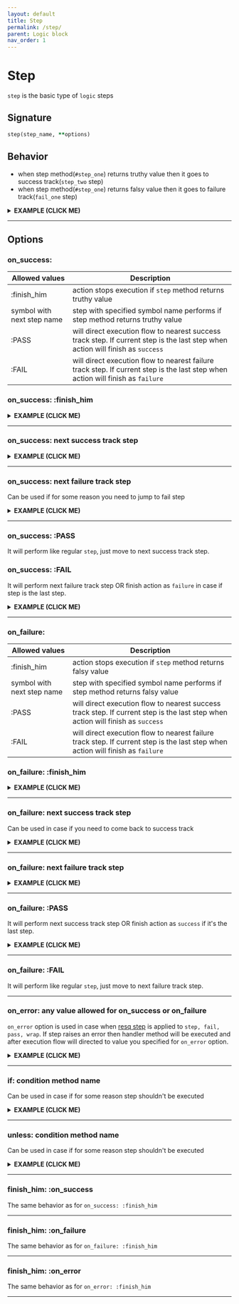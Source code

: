 ```yaml
---
layout: default
title: Step
permalink: /step/
parent: Logic block
nav_order: 1
---
```


# Step

`step` is the basic type of `logic` steps

## Signature

```ruby
step(step_name, **options)
```

## Behavior

 - when step method(`#step_one`) returns truthy value then it goes to success track(`step_two` step)
 - when step method(`#step_one`) returns falsy value then it goes to failure track(`fail_one` step)

<details><summary><b>EXAMPLE (CLICK ME)</b></summary>
<p>

  {% highlight ruby %}
    require 'decouplio'

    class SomeAction < Decouplio::Action
      logic do
        step :step_one
        fail :fail_one
        step :step_two
      end

      def step_one(param_for_step_one:, **)
        param_for_step_one
      end

      def fail_one(**)
        ctx[:action_failed] = true
      end

      def step_two(**)
        ctx[:result] = 'Success'
      end
    end

    success_action = SomeAction.call(param_for_step_one: true)
    failure_action = SomeAction.call(param_for_step_one: false)

    success_action # =>
    # Result: success

    # Railway Flow:
    #   step_one -> step_two

    # Context:
    #   {:param_for_step_one=>true, :result=>"Success"}

    # Errors:
    #   {}

    failure_action # =>
    # Result: failure

    # Railway Flow:
    #   step_one -> fail_one

    # Context:
    #   {:param_for_step_one=>false, :action_failed=>true}

    # Errors:
    #   {}
  {% endhighlight %}

  {% mermaid %}
    flowchart LR;
        A(start)-->B(step_one);
        B(step_one)-->|success track|C(step_two);
        B(step_one)-->|failure track|D(fail_one);
        C(step_two)-->|success track|E(finish_success);
        D(fail_one)-->|failure track|F(finish_failure);
  {% endmermaid %}

</p>
</details>

***

## Options

### on_success:

|Allowed values|Description|
|-|-|
|:finish_him|action stops execution if `step` method returns truthy value|
|symbol with next step name|step with specified symbol name performs if step method returns truthy value|
|:PASS|will direct execution flow to nearest success track step. If current step is the last step when action will finish as `success`|
|:FAIL|will direct execution flow to nearest failure track step. If current step is the last step when action will finish as `failure`|

### on_success: :finish_him

<details><summary><b>EXAMPLE (CLICK ME)</b></summary>
<p>

  {% highlight ruby %}
    require 'decouplio'

    class SomeActionOnSuccessFinishHim < Decouplio::Action
      logic do
        step :step_one, on_success: :finish_him
        fail :fail_one
        step :step_two
      end

      def step_one(param_for_step_one:, **)
        param_for_step_one
      end

      def fail_one(**)
        ctx[:action_failed] = true
      end

      def step_two(**)
        ctx[:result] = 'Success'
      end
    end

    success_action = SomeActionOnSuccessFinishHim.call(param_for_step_one: true)
    failure_action = SomeActionOnSuccessFinishHim.call(param_for_step_one: false)
    success_action # =>
    # Result: success

    # Railway Flow:
    #   step_one

    # Context:
    #   {:param_for_step_one=>true}

    # Errors:
    #   {}

    failure_action # =>
    # Result: failure

    # Railway Flow:
    #   step_one -> fail_one

    # Context:
    #   {:param_for_step_one=>false, :action_failed=>true}

    # Errors:
    #   {}
  {% endhighlight %}

  {% mermaid %}
  flowchart LR;
      1(start)-->2(step_one);
      2(step_one)-->|success track|3(finish_success);
      2(step_one)-->|failure track|4(fail_one);
      4(fail_one)-->|failure track|5(finish_failure);
  {% endmermaid %}
</p>
</details>

***

### on_success: next success track step

<details><summary><b>EXAMPLE (CLICK ME)</b></summary>
<p>

  {% highlight ruby %}
    require 'decouplio'

    class SomeActionOnSuccessToSuccessTrack < Decouplio::Action
      logic do
        step :step_one, on_success: :step_three
        fail :fail_one
        step :step_two
        step :step_three
      end

      def step_one(param_for_step_one:, **)
        param_for_step_one
      end

      def fail_one(**)
        ctx[:action_failed] = true
      end

      def step_two(**)
        ctx[:step_two] = 'Success'
      end

      def step_three(**)
        ctx[:result] = 'Result'
      end
    end

    success_action = SomeActionOnSuccessToSuccessTrack.call(param_for_step_one: true)
    failure_action = SomeActionOnSuccessToSuccessTrack.call(param_for_step_one: false)
    success_action # =>
    # Result: success

    # Railway Flow:
    #   step_one -> step_three

    # Context:
    #   {:param_for_step_one=>true, :result=>"Result"}

    # Errors:
    #   {}

    failure_action # =>
    # Result: failure

    # Railway Flow:
    #   step_one -> fail_one

    # Context:
    #   {:param_for_step_one=>false, :action_failed=>true}

    # Errors:
    #   {}
  {% endhighlight %}

  {% mermaid %}
  flowchart LR;
      A(start)-->B(step_one);
      B(step_one)-->|success track|C(step_three);
      B(step_one)-->|failure track|D(fail_one);
      C(step_three)-->|success track|E(finish_success);
      D(fail_one)-->|failure track|F(finish_failure);
  {% endmermaid %}

</p>
</details>

***

### on_success: next failure track step

Can be used if for some reason you need to jump to fail step

<details><summary><b>EXAMPLE (CLICK ME)</b></summary>
<p>

  {% highlight ruby %}
    require 'decouplio'

    class SomeActionOnSuccessToFailureTrack < Decouplio::Action
      logic do
        step :step_one, on_success: :fail_two
        fail :fail_one
        step :step_two
        step :step_three
        fail :fail_two
      end

      def step_one(param_for_step_one:, **)
        param_for_step_one
      end

      def fail_one(**)
        ctx[:action_failed] = true
      end

      def step_two(**)
        ctx[:step_two] = 'Success'
      end

      def step_three(**)
        ctx[:result] = 'Result'
      end

      def fail_two(**)
        ctx[:fail_two] = 'Failure'
      end
    end

    success_action = SomeActionOnSuccessToFailureTrack.call(param_for_step_one: true)
    failure_action = SomeActionOnSuccessToFailureTrack.call(param_for_step_one: false)
    success_action # =>
    # Result: failure

    # Railway Flow:
    #   step_one -> fail_two

    # Context:
    #   {:param_for_step_one=>true, :fail_two=>"Failure"}

    # Errors:
    #   {}

    failure_action # =>
    # Result: failure

    # Railway Flow:
    #   step_one -> fail_one -> fail_two

    # Context:
    #   {:param_for_step_one=>false, :action_failed=>true, :fail_two=>"Failure"}

    # Errors:
    #   {}
  {% endhighlight %}

  {% mermaid %}
  flowchart LR;
      1(start)-->2(step_one);
      2(step_one)-->|success track|3(fail_two);
      2(step_one)-->|failure track|4(fail_one);
      4(fail_one)-->|failure track|3(fail_two);
      3(fail_two)-->|failure track|5(finish_failure);
  {% endmermaid %}

</p>
</details>

***

### on_success: :PASS
It will perform like regular `step`, just move to next success track step.

### on_success: :FAIL
It will perform next failure track step OR finish action as `failure` in case if step is the last step.

<details><summary><b>EXAMPLE (CLICK ME)</b></summary>
<p>

  {% highlight ruby %}
    require 'decouplio'

    class SomeActionOnSuccessFail < Decouplio::Action
      logic do
        step :step_one
        step :step_two, on_success: :FAIL
      end

      def step_one(**)
        ctx[:step_one] = 'Success'
      end

      def step_two(step_two_param:, **)
        ctx[:step_two] = step_two_param
      end
    end

    success_action = SomeActionOnSuccessFail.call(step_two_param: true)
    failure_action = SomeActionOnSuccessFail.call(step_two_param: false)

    success_action # =>
    # Result: failure

    # Railway Flow:
    #   step_one -> step_two

    # Context:
    #   :step_two_param => true
    #   :step_one => "Success"
    #   :step_two => true

    # Errors:
    #   {}

    failure_action # =>
    # Result: failure

    # Railway Flow:
    #   step_one -> step_two

    # Context:
    #   :step_two_param => false
    #   :step_one => "Success"
    #   :step_two => false

    # Errors:
    #   {}
  {% endhighlight %}

  {% mermaid %}
  flowchart LR;
      1(start)-->2(step_one);
      2(step_one)-->|success track|3(step_two);
      3(step_two)-->|success track|4(finish_failure);
      3(step_two)-->|failure track|5(finish_failure);
  {% endmermaid %}
</p>
</details>

***


### on_failure:

|Allowed values|Description|
|-|-|
|:finish_him|action stops execution if `step` method returns falsy value|
|symbol with next step name|step with specified symbol name performs if step method returns falsy value|
|:PASS|will direct execution flow to nearest success track step. If current step is the last step when action will finish as `success`|
|:FAIL|will direct execution flow to nearest failure track step. If current step is the last step when action will finish as `failure`|

### on_failure: :finish_him

<details><summary><b>EXAMPLE (CLICK ME)</b></summary>
<p>

  {% highlight ruby %}
    require 'decouplio'

    class SomeActionOnFailureFinishHim < Decouplio::Action
      logic do
        step :step_one, on_failure: :finish_him
        fail :fail_one
        step :step_two
        fail :fail_two
      end

      def step_one(param_for_step_one:, **)
        param_for_step_one
      end

      def fail_one(**)
        ctx[:action_failed] = true
      end

      def step_two(**)
        ctx[:result] = 'Success'
      end

      def fail_two(**)
        ctx[:fail_two] = 'failure'
      end
    end

    success_action = SomeActionOnFailureFinishHim.call(param_for_step_one: true)
    failure_action = SomeActionOnFailureFinishHim.call(param_for_step_one: false)
    success_action # =>
    # Result: success

    # Railway Flow:
    #   step_one -> step_two

    # Context:
    #   {:param_for_step_one=>true, :result=>"Success"}

    # Errors:
    #   {}

    failure_action # =>
    # Result: failure

    # Railway Flow:
    #   step_one

    # Context:
    #   {:param_for_step_one=>false}

    # Errors:
    #   {}
  {% endhighlight %}

  {% mermaid %}
  flowchart LR;
      1(start)-->2(step_one);
      2(step_one)-->|success track|3(step_two);
      3(step_two)-->|success track|5(finish_success);
      2(step_one)-->|failure track|4(finish_failure);
  {% endmermaid %}
</p>
</details>

***

### on_failure: next success track step

Can be used in case if you need to come back to success track

<details><summary><b>EXAMPLE (CLICK ME)</b></summary>
<p>

  {% highlight ruby %}
    require 'decouplio'

    class SomeActionOnFailureToSuccessTrack < Decouplio::Action
      logic do
        step :step_one, on_failure: :step_three
        fail :fail_one
        step :step_two
        fail :fail_two
        step :step_three
      end

      def step_one(param_for_step_one:, **)
        param_for_step_one
      end

      def fail_one(**)
        ctx[:action_failed] = true
      end

      def step_two(**)
        ctx[:result] = 'Success'
      end

      def fail_two(**)
        ctx[:fail_two] = 'failure'
      end

      def step_three(**)
        ctx[:step_three] = 'Success'
      end
    end

    success_action = SomeActionOnFailureToSuccessTrack.call(param_for_step_one: true)
    failure_action = SomeActionOnFailureToSuccessTrack.call(param_for_step_one: false)
    success_action # =>
    # Result: success

    # Railway Flow:
    #   step_one -> step_two -> step_three

    # Context:
    #   {:param_for_step_one=>true, :result=>"Success", :step_three=>"Success"}

    # Errors:
    #   {}


    failure_action # =>
    # Result: success

    # Railway Flow:
    #   step_one -> step_three

    # Context:
    #   {:param_for_step_one=>false, :step_three=>"Success"}

    # Errors:
    #   {}
  {% endhighlight %}

  {% mermaid %}
  flowchart LR;
      1(start)-->2(step_one);
      2(step_one)-->|success track|3(step_two);
      3(step_two)-->|success track|4(step_three);
      4(step_three)-->|success track|5(finish_success);
      2(step_one)-->|failure track|4(step_three);
  {% endmermaid %}
</p>
</details>

***

### on_failure: next failure track step

<details><summary><b>EXAMPLE (CLICK ME)</b></summary>
<p>

  {% highlight ruby %}
    require 'decouplio'

    class SomeActionOnFailureToFailureTrack < Decouplio::Action
      logic do
        step :step_one, on_failure: :fail_two
        fail :fail_one
        step :step_two
        fail :fail_two
        step :step_three
      end

      def step_one(param_for_step_one:, **)
        param_for_step_one
      end

      def fail_one(**)
        ctx[:action_failed] = true
      end

      def step_two(**)
        ctx[:result] = 'Success'
      end

      def fail_two(**)
        ctx[:fail_two] = 'failure'
      end

      def step_three(**)
        ctx[:step_three] = 'Success'
      end
    end

    success_action = SomeActionOnFailureToFailureTrack.call(param_for_step_one: true)
    failure_action = SomeActionOnFailureToFailureTrack.call(param_for_step_one: false)
    success_action # =>
    # Result: success

    # Railway Flow:
    #   step_one -> step_two -> step_three

    # Context:
    #   {:param_for_step_one=>true, :result=>"Success", :step_three=>"Success"}

    # Errors:
    #   {}

    failure_action # =>
    # Result: failure

    # Railway Flow:
    #   step_one -> fail_two

    # Context:
    #   {:param_for_step_one=>false, :fail_two=>"failure"}

    # Errors:
    #   {}
  {% endhighlight %}

  {% mermaid %}
  flowchart LR;
      1(start)-->2(step_one);
      2(step_one)-->|success track|3(step_two);
      3(step_two)-->|success track|4(step_three);
      4(step_three)-->|success track|5(finish_success);
      2(step_one)-->|failure track|6(fail_two);
      6(fail_two)-->|failure track|7(finish_failure);
  {% endmermaid %}
</p>
</details>

***

### on_failure: :PASS
It will perform next success track step OR finish action as `success` if it's the last step.

<details><summary><b>EXAMPLE (CLICK ME)</b></summary>
<p>

  {% highlight ruby %}
    require 'decouplio'

    class SomeActionOnFailurePass < Decouplio::Action
      logic do
        step :step_one
        step :step_two, on_failure: :PASS
      end

      def step_one(**)
        ctx[:step_one] = true
      end

      def step_two(step_two_param:, **)
        ctx[:step_two] = step_two_param
      end
    end


    success_action = SomeActionOnFailurePass.call(step_two_param: true)
    failure_action = SomeActionOnFailurePass.call(step_two_param: false)

    success_action # =>
    # Result: success

    # Railway Flow:
    #   step_one -> step_two

    # Context:
    #   :step_two_param => true
    #   :step_one => true
    #   :step_two => true

    # Errors:
    #   {}

    failure_action # =>
    # Result: success

    # Railway Flow:
    #   step_one -> step_two

    # Context:
    #   :step_two_param => false
    #   :step_one => true
    #   :step_two => false

    # Errors:
    #   {}
  {% endhighlight %}

  {% mermaid %}
  flowchart LR;
      1(start)-->2(step_one);
      2(step_one)-->|success track|3(step_two);
      3(step_two)-->|success track|4(finish_success);
      3(step_two)-->|failure track|5(finish_success);
  {% endmermaid %}
</p>
</details>

***


### on_failure: :FAIL
It will perform like regular `step`, just move to next failure track step.

***

### on_error: any value allowed for on_success or on_failure
`on_error` option is used in case when [resq step](/decouplio.github.io/resq) is applied to `step, fail, pass, wrap`.
If step raises an error then handler method will be executed and after execution flow will directed to value you specified for `on_error` option.

<details><summary><b>EXAMPLE (CLICK ME)</b></summary>
<p>

  {% highlight ruby %}
    require 'decouplio'

    class SomeActionOnErrorNextSuccessTrackStep < Decouplio::Action
      logic do
        step :step_one, on_error: :step_three
        resq handle_step_one: ArgumentError
        fail :fail_one
        step :step_two
        step :step_three
      end

      def step_one(step_one_lambda:, **)
        ctx[:step_one] = step_one_lambda.call
      end

      def fail_one(**)
        ctx[:fail_one] = 'Failure'
      end

      def step_two(**)
        ctx[:step_two] = 'Success'
      end

      def step_three(**)
        ctx[:step_three] = 'Success'
      end

      def handle_step_one(error, **)
        ctx[:handle_step_one] = error.message
      end
    end

    success_action = SomeActionOnErrorNextSuccessTrackStep.call(
      step_one_lambda: -> { true }
    )
    failed_action = SomeActionOnErrorNextSuccessTrackStep.call(
      step_one_lambda: -> { false }
    )
    erroneous_action = SomeActionOnErrorNextSuccessTrackStep.call(
      step_one_lambda: -> { raise ArgumentError, 'Some message' }
    )

    success_action # =>
    # Result: success

    # Railway Flow:
    #   step_one -> step_two -> step_three

    # Context:
    #   :step_one_lambda => #<Proc:0x00007f1e4ae0aaa0 step.rb:664 (lambda)>
    #   :step_one => true
    #   :step_two => "Success"
    #   :step_three => "Success"

    # Errors:
    #   None

    failed_action # =>
    # Result: failure

    # Railway Flow:
    #   step_one -> fail_one

    # Context:
    #   :step_one_lambda => #<Proc:0x00007f1e4ae0a258 step.rb:665 (lambda)>
    #   :step_one => false
    #   :fail_one => "Failure"

    # Errors:
    #   None

    erroneous_action # =>
    # Result: success

    # Railway Flow:
    #   step_one -> handle_step_one -> step_three

    # Context:
    #   :step_one_lambda => #<Proc:0x00007f1e4ae09b78 step.rb:666 (lambda)>
    #   :handle_step_one => "Some message"
    #   :step_three => "Success"

    # Errors:
    #   None
  {% endhighlight %}

  {% mermaid %}
  flowchart LR;
      1(start)-->2(step_one);
      2(step_one)-->|success track|3(step_two);
      3(step_two)-->|success track|4(step_three);
      4(step_three)-->|success track|5(finish_success);
      2(step_one)-->|failure track|6(fail_one);
      6(fail_one)-->|failure track|7(finish_failure);
      2(step_one)-->|error track|8(handler_step_one);
      8(handler_step_one)-->|success track|4(step_three);
  {% endmermaid %}
</p>
</details>

***

### if: condition method name
Can be used in case if for some reason step shouldn't be executed

<details><summary><b>EXAMPLE (CLICK ME)</b></summary>
<p>

  {% highlight ruby %}
    require 'decouplio'

    class SomeActionOnIfCondition < Decouplio::Action
      logic do
        step :step_one
        fail :fail_one
        step :step_two
        fail :fail_two
        step :step_three, if: :step_condition?
      end

      def step_one(param_for_step_one:, **)
        param_for_step_one
      end

      def fail_one(**)
        ctx[:action_failed] = true
      end

      def step_two(**)
        ctx[:result] = 'Success'
      end

      def fail_two(**)
        ctx[:fail_two] = 'failure'
      end

      def step_three(**)
        ctx[:step_three] = 'Success'
      end

      def step_condition?(step_condition_param:, **)
        step_condition_param
      end
    end

    condition_positive = SomeActionOnIfCondition.call(
      param_for_step_one: true,
      step_condition_param: true
    )
    condition_negative = SomeActionOnIfCondition.call(
      param_for_step_one: true,
      step_condition_param: false
    )
    condition_positive # =>
    # Result: success

    # Railway Flow:
    #   step_one -> step_two -> step_three

    # Context:
    #   {:param_for_step_one=>true, :step_condition_param=>true, :result=>"Success", :step_three=>"Success"}

    # Errors:
    #   {}

    condition_negative # =>
    # Result: success

    # Railway Flow:
    #   step_one -> step_two

    # Context:
    #   {:param_for_step_one=>true, :step_condition_param=>false, :result=>"Success"}

    # Errors:
    #   {}
  {% endhighlight %}

  {% mermaid %}
  flowchart LR;
      1(start)-->2(step_one);
      2(step_one)-->|condition positive|3(step_two);
      3(step_two)-->|condition positive|4(step_three);
      4(step_three)-->|condition positive|5(finish_success);
      2(step_one)-->|condition negative|6(step_two);
      6(step_two)-->|condition negative|7(finish_success);
  {% endmermaid %}
</p>
</details>

***

### unless: condition method name
Can be used in case if for some reason step shouldn't be executed

<details><summary><b>EXAMPLE (CLICK ME)</b></summary>
<p>

  {% highlight ruby %}
    require 'decouplio'

    class SomeActionOnUnlessCondition < Decouplio::Action
      logic do
        step :step_one
        fail :fail_one
        step :step_two
        fail :fail_two
        step :step_three, unless: :step_condition?
      end

      def step_one(param_for_step_one:, **)
        param_for_step_one
      end

      def fail_one(**)
        ctx[:action_failed] = true
      end

      def step_two(**)
        ctx[:result] = 'Success'
      end

      def fail_two(**)
        ctx[:fail_two] = 'failure'
      end

      def step_three(**)
        ctx[:step_three] = 'Success'
      end

      def step_condition?(step_condition_param:, **)
        step_condition_param
      end
    end

    condition_positive = SomeActionOnUnlessCondition.call(
      param_for_step_one: true,
      step_condition_param: true
    )
    condition_negative = SomeActionOnUnlessCondition.call(
      param_for_step_one: true,
      step_condition_param: false
    )
    condition_positive # =>
    # Result: success

    # Railway Flow:
    #   step_one -> step_two

    # Context:
    #   {:param_for_step_one=>true, :step_condition_param=>true, :result=>"Success"}

    # Errors:
    #   {}

    condition_negative # =>
    # Result: success

    # Railway Flow:
    #   step_one -> step_two -> step_three

    # Context:
    #   {:param_for_step_one=>true, :step_condition_param=>false, :result=>"Success", :step_three=>"Success"}

    # Errors:
    #   {}
  {% endhighlight %}

  {% mermaid %}
  flowchart LR;
      1(start)-->2(step_one);
      2(step_one)-->|condition positive|3(step_two);
      3(step_two)-->|condition positive|4(finish_success);
      2(step_one)-->|condition negative|5(step_two);
      5(step_two)-->|condition negative|6(step_three);
      6(step_three)-->|condition negative|7(finish_success);
  {% endmermaid %}
</p>
</details>

***

### finish_him: :on_success
The same behavior as for `on_success: :finish_him`

***

### finish_him: :on_failure
The same behavior as for `on_failure: :finish_him`

***

### finish_him: :on_error
The same behavior as for `on_error: :finish_him`

***
